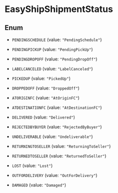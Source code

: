 
# EasyShipShipmentStatus

## Enum


* `PENDINGSCHEDULE` (value: `"PendingSchedule"`)

* `PENDINGPICKUP` (value: `"PendingPickUp"`)

* `PENDINGDROPOFF` (value: `"PendingDropOff"`)

* `LABELCANCELED` (value: `"LabelCanceled"`)

* `PICKEDUP` (value: `"PickedUp"`)

* `DROPPEDOFF` (value: `"DroppedOff"`)

* `ATORIGINFC` (value: `"AtOriginFC"`)

* `ATDESTINATIONFC` (value: `"AtDestinationFC"`)

* `DELIVERED` (value: `"Delivered"`)

* `REJECTEDBYBUYER` (value: `"RejectedByBuyer"`)

* `UNDELIVERABLE` (value: `"Undeliverable"`)

* `RETURNINGTOSELLER` (value: `"ReturningToSeller"`)

* `RETURNEDTOSELLER` (value: `"ReturnedToSeller"`)

* `LOST` (value: `"Lost"`)

* `OUTFORDELIVERY` (value: `"OutForDelivery"`)

* `DAMAGED` (value: `"Damaged"`)



